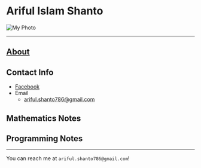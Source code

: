 
# Ariful Islam Shanto

![My Photo](https://shanto-swe029.github.io/shanto.jpg)<br/>

***

## [About](https://shanto-swe19.github.io/about/home)

## Contact Info
- [Facebook](https://facebook.com/shanto3585)
- Email
	- ariful.shanto786@gmail.com

## Mathematics Notes
## Programming Notes

***

You can reach me at `ariful.shanto786@gmail.c­om`!
